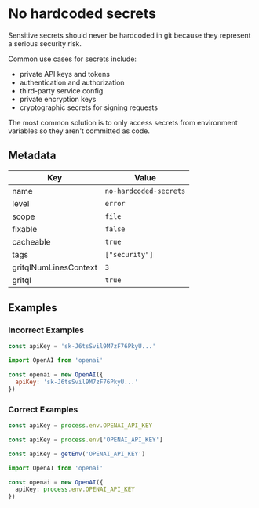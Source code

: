 # No hardcoded secrets

Sensitive secrets should never be hardcoded in git because they represent a serious security risk.

Common use cases for secrets include:

- private API keys and tokens
- authentication and authorization
- third-party service config
- private encryption keys
- cryptographic secrets for signing requests

The most common solution is to only access secrets from environment variables so they aren't committed as code.

## Metadata

| Key                   | Value                  |
| --------------------- | ---------------------- |
| name                  | `no-hardcoded-secrets` |
| level                 | `error`                |
| scope                 | `file`                 |
| fixable               | `false`                |
| cacheable             | `true`                 |
| tags                  | `["security"]`         |
| gritqlNumLinesContext | `3`                    |
| gritql                | `true`                 |

## Examples

### Incorrect Examples

```js
const apiKey = 'sk-J6tsSvil9M7zF76PkyU...'
```

```js
import OpenAI from 'openai'

const openai = new OpenAI({
  apiKey: 'sk-J6tsSvil9M7zF76PkyU...'
})
```

### Correct Examples

```js
const apiKey = process.env.OPENAI_API_KEY
```

```js
const apiKey = process.env['OPENAI_API_KEY']
```

```js
const apiKey = getEnv('OPENAI_API_KEY')
```

```ts
import OpenAI from 'openai'

const openai = new OpenAI({
  apiKey: process.env.OPENAI_API_KEY
})
```
